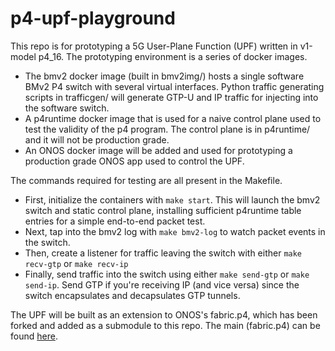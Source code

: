 # p4-upf-playground
This repo is for prototyping a 5G User-Plane Function (UPF) written in v1-model p4_16. The prototyping environment is a series of docker images. 
* The bmv2 docker image (built in bmv2img/) hosts a single software BMv2 P4 switch with several virtual interfaces. Python traffic generating scripts in trafficgen/ will generate GTP-U and IP traffic for injecting into the software switch.
* A p4runtime docker image that is used for a naive control plane used to test the validity of the p4 program. The control plane is in p4runtime/ and it will not be production grade.
* An ONOS docker image will be added and used for prototyping a production grade ONOS app used to control the UPF.

The commands required for testing are all present in the Makefile.
* First, initialize the containers with `make start`. This will launch the bmv2 switch and static control plane, installing sufficient p4runtime table entries for a simple end-to-end packet test. 
* Next, tap into the bmv2 log with `make bmv2-log` to watch packet events in the switch.
* Then, create a listener for traffic leaving the switch with either `make recv-gtp` or `make recv-ip`
* Finally, send traffic into the switch using either `make send-gtp` or `make send-ip`. Send GTP if you're receiving IP (and vice versa) since the switch encapsulates and decapsulates GTP tunnels.

The UPF will be built as an extension to ONOS's fabric.p4, which has been forked and added as a submodule to this repo. The main (fabric.p4) can be found [here](https://github.com/robertmacdavid/onos/tree/master/pipelines/fabric/impl/src/main/resources).
